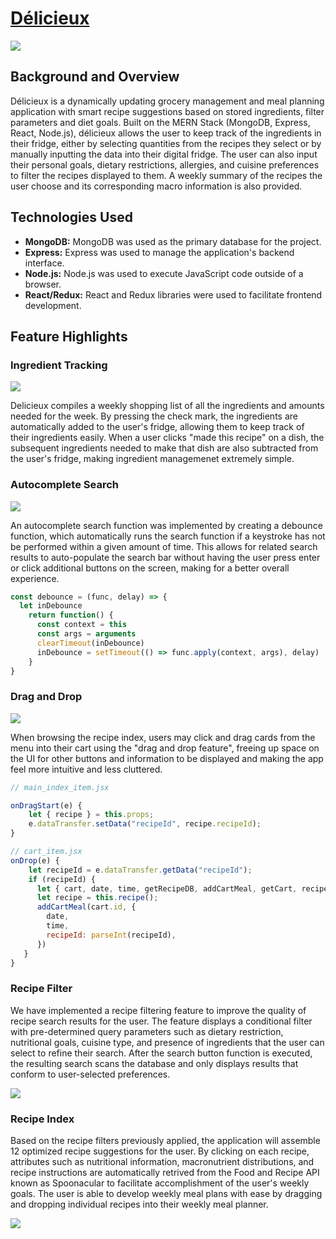 # <a href="https://delicieux.herokuapp.com/" target="_blank">Délicieux</a>

![](https://github.com/jashieh/delicieux/blob/master/demo/landing.gif)

## Background and Overview
Délicieux is a dynamically updating grocery management and meal planning application with smart recipe suggestions based on stored ingredients, filter parameters and diet goals. Built on the MERN Stack (MongoDB, Express, React, Node.js), délicieux allows the user to keep track of the ingredients in their fridge, either by selecting quantities from the recipes they select or by manually inputting the data into their digital fridge. The user can also input their personal goals, dietary restrictions, allergies, and cuisine preferences to filter the recipes displayed to them. A weekly summary of the recipes the user choose and its corresponding macro information is also provided.

## Technologies Used
* **MongoDB:** MongoDB was used as the primary database for the project.
* **Express:** Express was used to manage the application's backend interface.
* **Node.js:** Node.js was used to execute JavaScript code outside of a browser.
* **React/Redux:** React and Redux libraries were used to facilitate frontend development.

## Feature Highlights

### Ingredient Tracking

![](https://github.com/jashieh/delicieux/blob/master/demo/ingredients.gif)

Delicieux compiles a weekly shopping list of all the ingredients and amounts needed for the week. By pressing the check mark, the ingredients are automatically added to the user's fridge, allowing them to keep track of their ingredients easily. When a user clicks "made this recipe" on a dish, the subsequent ingredients needed to make that dish are also subtracted from the user's fridge, making ingredient managemenet extremely simple.

### Autocomplete Search

![](https://github.com/jashieh/delicieux/blob/master/demo/auto.gif)

An autocomplete search function was implemented by creating a debounce function, which automatically runs the search function if a keystroke has not be performed within a given amount of time. This allows for related search results to auto-populate the search bar without having the user press enter or click additional buttons on the screen, making for a better overall experience.

```javascript
const debounce = (func, delay) => {
  let inDebounce
    return function() {
      const context = this
      const args = arguments
      clearTimeout(inDebounce)
      inDebounce = setTimeout(() => func.apply(context, args), delay)
    }
}
```

### Drag and Drop 

![](https://github.com/jashieh/delicieux/blob/master/demo/drag.gif)

When browsing the recipe index, users may click and drag cards from the menu into their cart using the "drag and drop feature", freeing up space on the UI for other buttons and information to be displayed and making the app feel more intuitive and less cluttered. 

```javascript
// main_index_item.jsx

onDragStart(e) {
    let { recipe } = this.props;
    e.dataTransfer.setData("recipeId", recipe.recipeId);
}

// cart_item.jsx
onDrop(e) {
    let recipeId = e.dataTransfer.getData("recipeId");
    if (recipeId) {
      let { cart, date, time, getRecipeDB, addCartMeal, getCart, recipes } = this.props;
      let recipe = this.recipe();
      addCartMeal(cart.id, {
        date,
        time,
        recipeId: parseInt(recipeId),
      })
   }
}
```

 ### Recipe Filter

We have implemented a recipe filtering feature to improve the quality of recipe search results for the user. The feature displays a conditional filter with pre-determined query parameters such as dietary restriction, nutritional goals, cuisine type, and presence of ingredients that the user can select to refine their search. After the search button function is executed, the resulting search scans the database and only displays results that conform to user-selected preferences.


![](https://github.com/jashieh/delicieux/blob/master/frontend/src/components/stylesheets/assets/filter.jpg)


 ### Recipe Index

Based on the recipe filters previously applied, the application will assemble 12 optimized recipe suggestions for the user. By clicking on each recipe, attributes such as nutritional information, macronutrient distributions, and recipe instructions are automatically retrived from the Food and Recipe API known as Spoonacular to facilitate accomplishment of the user's weekly goals. The user is able to develop weekly meal plans with ease by dragging and dropping individual recipes into their weekly meal planner. 
  
![](https://github.com/jashieh/delicieux/blob/master/demo/index.gif)

